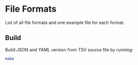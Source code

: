 # File Formats

List of all file formats and one example file for each format.


## Build

Build JSON and YAML version from TSV source file by running:

```sh
make
```
